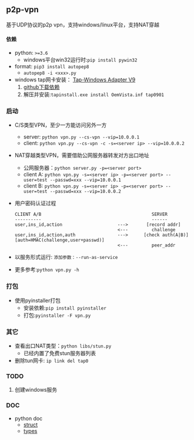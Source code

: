 ## p2p-vpn

基于UDP协议的p2p vpn，支持windows/linux平台，支持NAT穿越

#### 依赖

- python: `>=3.6`
    - windows平台win32运行时:`pip install pywin32`
- format: `pip3 install autopep8`
    - `autopep8 -i <xxx>.py`
- windows tap网卡安装： [Tap-Windows Adapter V9](https://github.com/OpenVPN/tap-windows6/)
    1. [github下载依赖](https://github.com/OpenVPN/tap-windows6/releases/download/9.26.0/dist.win7.zip)
    2. 解压并安装:`tapinstall.exe install OemVista.inf tap0901`

### 启动

- C/S类型VPN，至少一方能访问另外一方
    - server: `python vpn.py --cs-vpn --vip=10.0.0.1`
    - client: `python vpn.py --cs-vpn -c -s=<server ip> --vip=10.0.0.2`

- NAT穿越类型VPN，需要借助公网服务器转发对方出口地址
    - 公网服务器：`python server.py -p=<server port>`
    - client A: `python vpn.py -s=<server ip> -p=<server port> --user=test --passwd=xxx --vip=10.0.0.1`
    - client B: `python vpn.py -s=<server ip> -p=<server port> --user=test --passwd=xxx --vip=10.0.0.2`

- 用户密码认证过程
    ```
    CLIENT A/B                                          SERVER
    ----------                                          ------
    user,ins_id,action                     --->       [record addr]
                                           <---         challenge
    user,ins_id,action,auth                --->      [check auth(A|B)]
    [auth=HMAC(challenge,user+passwd)]
                                           <---         peer_addr
    ```

- 以服务形式运行: `添加参数：--run-as-service`
- 更多参考:`python vpn.py -h`

### 打包

- 使用pyinstaller打包
    - 安装依赖:`pip install pyinstaller`
    - 打包:`pyinstaller -F vpn.py`

### 其它

- 查看出口NAT类型：`python libs/stun.py`
    - 已经内置了免费stun服务器列表
- 删除tun网卡: `ip link del tap0`

### TODO

1. 创建windows服务

### DOC

- python doc
    - [struct](https://docs.python.org/3/library/struct.html)
    - [types](https://docs.python.org/3/library/stdtypes.html#binary-sequence-types-bytes-bytearray-memoryview)